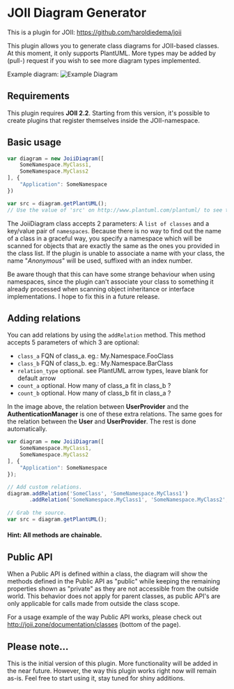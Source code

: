 # JOII Diagram Generator

This is a plugin for JOII: <https://github.com/haroldiedema/joii>

This plugin allows you to generate class diagrams for JOII-based classes. At this moment, it only supports PlantUML. More types may be added by (pull-) request if you wish to see more diagram types implemented.

Example diagram:
![Example Diagram](http://www.plantuml.com/plantuml/img/lLDTIyCm57tlhxZigLLRy0y8LKJsC1cCFO-OtAw1DYd9pNIe_zqqAtNOLZe4yn3QavnpxbUa8ZG5umXvqrIICv9QPPkZ9Qopt569YZfqnHJRerdsZFS8_Be6zdqDuoJwZ29UCMjdAuuBEOj6iHfleF5Yhzg895pB_0eVAUnsN2jBnd6AamxR8sqzy_wuxVYzK8XCQKAei23GnQK1FeIiIcQ1GUDUF1NozJA3fIhHI481DLAfXJyt287I6E_7soEdAlHiso2NXVI0L42bj11gbOrNhSqXR6kZ3rASbqg85e_RBUcmBlNubEm9CrZh0vx1taUEzhpt6ZQu4mxLF3Dx_l6_SOChZpMJrTHCz8x_OfIBMYhffuMHDe1lX4fCnpEjizA-3t_KU79eQGv_zeIcwSVTvKyu6hSUY0rd8_fzJ1Ut2qZd1pGHn-9ge3AmYhu0)

## Requirements

This plugin requires **JOII 2.2**. Starting from this version, it's possible to create plugins that register themselves inside the JOII-namespace.

## Basic usage

```javascript
var diagram = new JoiiDiagram([
    SomeNamespace.MyClass1, 
    SomeNamespace.MyClass2
], {
    "Application": SomeNamespace
})

var src = diagram.getPlantUML();
// Use the value of 'src' on http://www.plantuml.com/plantuml/ to see the result in action.
```

The JoiiDiagram class accepts 2 parameters: A `list of classes` and a key/value
pair of `namespaces`. Because there is no way to find out the name of a class
in a graceful way, you specify a namespace which will be scanned for objects
that are exactly the same as the ones you provided in the class list. If the
plugin is unable to associate a name with your class, the name "_Anonymous_"
will be used, suffixed with an index number.

Be aware though that this can have some strange behaviour when using
namespaces, since the plugin can't associate your class to something it already
processed when scanning object inheritance or interface implementations. I hope
to fix this in a future release.

## Adding relations
You can add relations by using the `addRelation` method. This method accepts 5
parameters of which 3 are optional:

 - `class_a` FQN of class_a. eg.: My.Namespace.FooClass
 - `class_b` FQN of class_b. eg.: My.Namespace.BarClass
 - `relation_type` optional. see PlantUML arrow types, leave blank for default arrow
 - `count_a` optional. How many of class_a fit in class_b ?
 - `count_b` optional. How many of class_b fit in class_a ?

In the image above, the relation between **UserProvider** and the 
**AuthenticationManager** is one of these extra relations. The same goes for
the relation between the **User** and **UserProvider**. The rest is done
automatically.

```javascript
var diagram = new JoiiDiagram([
    SomeNamespace.MyClass1, 
    SomeNamespace.MyClass2
], {
    "Application": SomeNamespace
});

// Add custom relations.
diagram.addRelation('SomeClass', 'SomeNamespace.MyClass1')
       .addRelation('SomeNamespace.MyClass1', 'SomeNamespace.MyClass2', '-|>', '*', '1');
       
// Grab the source.
var src = diagram.getPlantUML();
```

#### Hint: All methods are chainable.

## Public API

When a Public API is defined within a class, the diagram will show the methods
defined in the Public API as "public" while keeping the remaining properties
shown as "private" as they are not accessible from the outside world. This
behavior does not apply for parent classes, as public API's are only applicable
for calls made from outside the class scope.

For a usage example of the way Public API works, please check out <http://joii.zone/documentation/classes> (bottom of the page).

## Please note...

This is the initial version of this plugin. More functionality will be added in the near future. However, the way this plugin works right now will remain as-is. Feel free to start using it, stay tuned for shiny additions.
